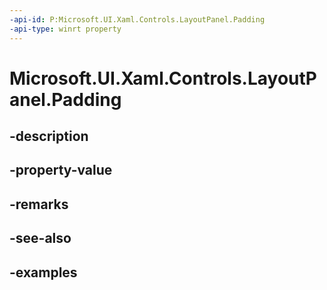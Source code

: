 ```yaml
---
-api-id: P:Microsoft.UI.Xaml.Controls.LayoutPanel.Padding
-api-type: winrt property
---
```


# Microsoft.UI.Xaml.Controls.LayoutPanel.Padding

<!--
public Windows.UI.Xaml.Thickness Padding { get; set; }
-->


## -description

## -property-value

## -remarks

## -see-also

## -examples


